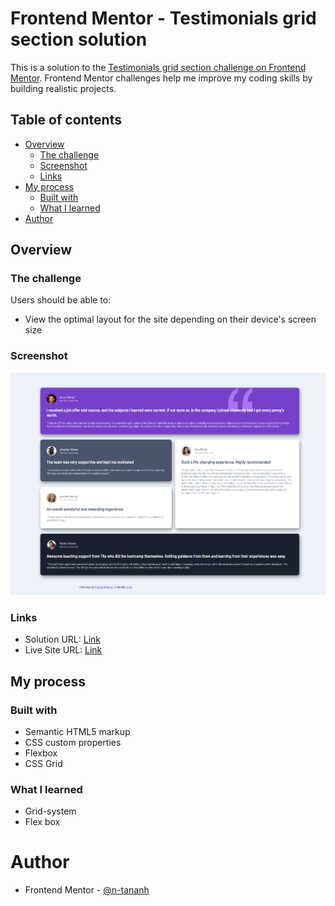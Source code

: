 # Frontend Mentor - Testimonials grid section solution
This is a solution to the [Testimonials grid section challenge on Frontend Mentor](https://www.frontendmentor.io/challenges/testimonials-grid-section-Nnw6J7Un7). Frontend Mentor challenges help me improve my coding skills by building realistic projects. 

## Table of contents

- [Overview](#overview)
  - [The challenge](#the-challenge)
  - [Screenshot](#screenshot)
  - [Links](#links)
- [My process](#my-process)
  - [Built with](#built-with)
  - [What I learned](#what-i-learned)
- [Author](#author)

## Overview
### The challenge
Users should be able to:
- View the optimal layout for the site depending on their device's screen size

### Screenshot
![](./screenshot.png)

### Links
- Solution URL: [Link](https://your-solution-url.com)
- Live Site URL: [Link](https://your-live-site-url.com)

## My process
### Built with
- Semantic HTML5 markup
- CSS custom properties
- Flexbox
- CSS Grid

### What I learned
- Grid-system
- Flex box

# Author
- Frontend Mentor - [@n-tananh](https://www.frontendmentor.io/profile/n-tananh)


